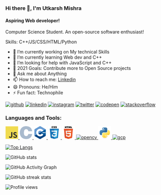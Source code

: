 ### Hi there 👋, I'm Utkarsh Mishra
#### Aspiring Web developer!
Computer Science Student.
An open-source software enthusiast!

Skills: C++/JS/CSS/HTML/Python

- 🔭 I’m currently working on My technical Skills 
- 🌱 I’m currently learning Web dev and C++ 
- 🤔 I’m looking for help with JavaScript and C++ 
- 👯 2021 Goals: Contribute more to Open Source projects
- 💬 Ask me about Anything 
- 📫 How to reach me: [Linkedin](https://www.linkedin.com/in/umishra-1504/) 
- 😄 Pronouns: He/Him 
- ⚡ Fun fact: Technophile 

[<img src='https://cdn.jsdelivr.net/npm/simple-icons@3.0.1/icons/github.svg' alt='github' height='40'>](https://github.com/Utkarsh1504)  [<img src='https://cdn.jsdelivr.net/npm/simple-icons@3.0.1/icons/linkedin.svg' alt='linkedin' height='40'>](https://www.linkedin.com/in/umishra-1504/)  [<img src='https://cdn.jsdelivr.net/npm/simple-icons@3.0.1/icons/instagram.svg' alt='instagram' height='40'>](https://www.instagram.com/umishra_1504/)  [<img src='https://cdn.jsdelivr.net/npm/simple-icons@3.0.1/icons/twitter.svg' alt='twitter' height='40'>](https://twitter.com/@Utkarshmishra56)  [<img src='https://cdn.jsdelivr.net/npm/simple-icons@3.0.1/icons/codepen.svg' alt='codepen' height='40'>](https://codepen.io/utkarsh15)  [<img src='https://cdn.jsdelivr.net/npm/simple-icons@3.0.1/icons/stackoverflow.svg' alt='stackoverflow' height='40'>](https://stackoverflow.com/users/15176508)  

<h3 align="left">Languages and Tools:</h3>

<p align="left"> <a href="https://developer.mozilla.org/en-US/docs/Web/JavaScript" target="_blank"> <img src="https://raw.githubusercontent.com/devicons/devicon/master/icons/javascript/javascript-original.svg" alt="javascript" width="40" height="40"/> </a><a href="https://www.cprogramming.com/" target="_blank"> <img src="https://raw.githubusercontent.com/devicons/devicon/master/icons/c/c-original.svg" alt="c" width="40" height="40"/> </a> <a href="https://www.w3schools.com/cpp/" target="_blank"> <img src="https://raw.githubusercontent.com/devicons/devicon/master/icons/cplusplus/cplusplus-original.svg" alt="cplusplus" width="40" height="40"/> </a> <a href="https://www.w3schools.com/css/" target="_blank"> <img src="https://raw.githubusercontent.com/devicons/devicon/master/icons/css3/css3-original-wordmark.svg" alt="css3" width="40" height="40"/> </a> <a href="https://www.w3.org/html/" target="_blank"> <img src="https://raw.githubusercontent.com/devicons/devicon/master/icons/html5/html5-original-wordmark.svg" alt="html5" width="40" height="40"/> </a>  <a href="https://opencv.org/" target="_blank"> <img src="https://www.vectorlogo.zone/logos/opencv/opencv-icon.svg" alt="opencv" width="40" height="40"/> </a> <a href="https://www.python.org" target="_blank"> <img src="https://raw.githubusercontent.com/devicons/devicon/master/icons/python/python-original.svg" alt="python" width="40" height="40"/> </a> <a href="https://cloud.google.com" target="_blank"> <img src="https://www.vectorlogo.zone/logos/google_cloud/google_cloud-icon.svg" alt="gcp" width="40" height="40"/> </a></p>

[![Top Langs](https://github-readme-stats.vercel.app/api/top-langs/?username=Utkarsh1504)](https://github.com/anuraghazra/github-readme-stats)

![GitHub stats](https://github-readme-stats.vercel.app/api?username=Utkarsh1504&show_icons=true&count_private=true)  

![GitHub Activity Graph](https://activity-graph.herokuapp.com/graph?username=Utkarsh1504)  

![GitHub streak stats](https://github-readme-streak-stats.herokuapp.com/?user=Utkarsh1504)  

![Profile views](https://gpvc.arturio.dev/Utkarsh1504)  





